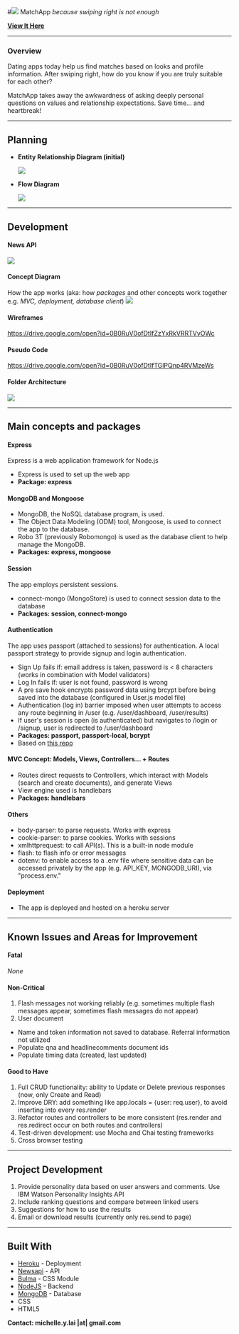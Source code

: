 
<!---
Read Me Contents
-->

#![](public/img/logo.jpg) MatchApp
_because swiping right is not enough_


**[View It Here](https://intense-cliffs-78971.herokuapp.com)**

---
### Overview

Dating apps today help us find matches based on looks and profile information. After swiping right, how do you know if you are truly suitable for each other?

MatchApp takes away the awkwardness of asking deeply personal questions on values and relationship expectations. Save time... and heartbreak!

---
## Planning

* **Entity Relationship Diagram (initial)**

  ![](public/img/erd.png)

* **Flow Diagram**

  ![](public/img/flowdiagram.jpg)

---
## Development

#### News API
![](public/img/newsapi.png)
<br>

#### Concept Diagram
How the app works
(aka: how _packages_ and other concepts work together e.g. _MVC, deployment, database client_)
![](public/img/conceptdiagram.jpg)

#### Wireframes
https://drive.google.com/open?id=0B0RuV0ofDtIfZzYxRkVRRTVvOWc

#### Pseudo Code
https://drive.google.com/open?id=0B0RuV0ofDtIfTGlPQnp4RVMzeWs

#### Folder Architecture
![](public/img/folderarchitecture.png)

---
## Main concepts and packages

#### Express
Express is a web application framework for Node.js
* Express is used to set up the web app
* __Package: express__

#### MongoDB and Mongoose
* MongoDB, the NoSQL database program, is used.
* The Object Data Modeling (ODM) tool, Mongoose, is used to connect the app to the database.
* Robo 3T (previously Robomongo) is used as the database client to help manage the MongoDB.
* __Packages: express, mongoose__

#### Session
The app employs persistent sessions.
* connect-mongo (MongoStore) is used to connect session data to the database
* __Packages: session, connect-mongo__

#### Authentication
The app uses passport (attached to sessions) for authentication.
A local passport strategy to provide signup and login authentication.
* Sign Up fails if: email address is taken, password is < 8 characters (works in combination with Model validators)
* Log In fails if: user is not found, password is wrong
* A pre save hook encrypts password data using brcypt before being saved into the database (configured in User.js model file)
* Authentication (log in) barrier imposed when user attempts to access any route beginning in /user (e.g. /user/dashboard, /user/results)
* If user's session is open (is authenticated) but navigates to /login or /signup, user is redirected to /user/dashboard
* __Packages: passport, passport-local, bcrypt__
* Based on [this repo](https://github.com/primaulia/passport-ref)

#### MVC Concept: Models, Views, Controllers... + Routes
* Routes direct requests to Controllers, which interact with Models (search and create documents), and generate Views
* View engine used is handlebars
* __Packages: handlebars__

#### Others
* body-parser: to parse requests. Works with express
* cookie-parser: to parse cookies. Works with sessions
* xmlhttprequest: to call API(s). This is a built-in node module
* flash: to flash info or error messages
* dotenv: to enable access to a .env file where sensitive data can be accessed privately by the app (e.g. API_KEY, MONGODB_URI), via "process.env."

#### Deployment
* The app is deployed and hosted on a heroku server

---
## Known Issues and Areas for Improvement

#### Fatal
_None_

#### Non-Critical
1. Flash messages not working reliably (e.g. sometimes multiple flash messages appear, sometimes flash messages do not appear)
2. User document
  - Name and token information not saved to database. Referral information not utilized
  - Populate qna and headlinecomments document ids
  - Populate timing data (created, last updated)

#### Good to Have  
1. Full CRUD functionality: ability to Update or Delete previous responses (now, only Create and Read)
2. Improve DRY: add something like app.locals = {user: req.user}, to avoid inserting into every res.render
3. Refactor routes and controllers to be more consistent (res.render and res.redirect occur on both routes and controllers)
4. Test-driven development: use Mocha and Chai testing frameworks
5. Cross browser testing

---
## Project Development

1. Provide personality data based on user answers and comments. Use IBM Watson Personality Insights API
2. Include ranking questions and compare between linked users
3. Suggestions for how to use the results
4. Email or download results (currently only res.send to page)

---
## Built With

* [Heroku](https://dashboard.heroku.com/) - Deployment
* [Newsapi](https://newsapi.org) - API
* [Bulma](https://bulma.io) - CSS Module
* [NodeJS](https://nodejs.org) - Backend
* [MongoDB](https://www.mongodb.com) - Database
* CSS
* HTML5

__Contact: michelle.y.lai |at| gmail.com__
